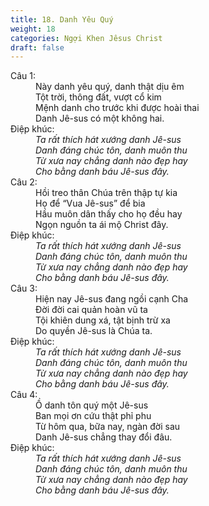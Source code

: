 ```yaml
---
title: 18. Danh Yêu Quý
weight: 18
categories: Ngợi Khen Jêsus Christ
draft: false
---
```

<dl><dt>Câu 1:</dt><dd data-verse="1">Này danh yêu quý, danh thật dịu êm <br/>Tột trời, thông đất, vượt cổ kim <br/>Mệnh danh cho trước khi được hoài thai <br/>Danh Jê-sus có một không hai. </dd><dt>Điệp khúc:</dt><dd data-chorus="1"><em>Ta rất thích hát xướng danh Jê-sus <br/>Danh đáng chúc tôn, danh muôn thu <br/>Từ xưa nay chẳng danh nào đẹp hay <br/>Cho bằng danh báu Jê-sus đây. </em></dd><dt>Câu 2:</dt><dd data-verse="2">Hồi treo thân Chúa trên thập tự kia <br/>Họ để “Vua Jê-sus” để bia <br/>Hầu muôn dân thấy cho họ đều hay <br/>Ngọn nguồn ta ái mộ Christ đây. </dd><dt>Điệp khúc:</dt><dd data-chorus="1"><em>Ta rất thích hát xướng danh Jê-sus <br/>Danh đáng chúc tôn, danh muôn thu <br/>Từ xưa nay chẳng danh nào đẹp hay <br/>Cho bằng danh báu Jê-sus đây. </em></dd><dt>Câu 3:</dt><dd data-verse="3">Hiện nay Jê-sus đang ngồi cạnh Cha <br/>Đời đời cai quản hoàn vũ ta <br/>Tội khiên dung xá, tật bịnh trừ xa <br/>Do quyền Jê-sus là Chúa ta. </dd><dt>Điệp khúc:</dt><dd data-chorus="1"><em>Ta rất thích hát xướng danh Jê-sus <br/>Danh đáng chúc tôn, danh muôn thu <br/>Từ xưa nay chẳng danh nào đẹp hay <br/>Cho bằng danh báu Jê-sus đây. </em></dd><dt>Câu 4:</dt><dd data-verse="4">Ồ danh tôn quý một Jê-sus <br/>Ban mọi ơn cứu thật phỉ phu <br/>Từ hôm qua, bữa nay, ngàn đời sau <br/>Danh Jê-sus chẳng thay đổi đâu. </dd><dt>Điệp khúc:</dt><dd data-chorus="1"><em>Ta rất thích hát xướng danh Jê-sus <br/>Danh đáng chúc tôn, danh muôn thu <br/>Từ xưa nay chẳng danh nào đẹp hay <br/>Cho bằng danh báu Jê-sus đây. </em></dd></dl>